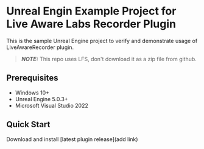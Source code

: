 # Unreal Engin Example Project for Live Aware Labs Recorder Plugin

This is the sample Unreal Engine project to verify and demonstrate usage of LiveAwareRecorder plugin.
> **_NOTE:_**  This repo uses LFS, don't download it as a zip file from github.

## Prerequisites
- Windows 10+
- Unreal Engine 5.0.3+
- Microsoft Visual Studio 2022

## Quick Start
Download and install [latest plugin release](add link)
